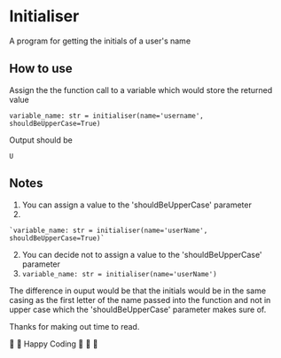 # Initialiser
A program for getting the initials of a user's name

## How to use
 Assign the the function call to a variable which would store the returned value
 
  `variable_name: str = initialiser(name='username', shouldBeUpperCase=True)`
  
 Output should be
 
  `U`
  
## Notes
  1. You can assign a value to the 'shouldBeUpperCase' parameter
  2. 
    `variable_name: str = initialiser(name='userName', shouldBeUpperCase=True)`
    
  2. You can decide not to assign a value to the 'shouldBeUpperCase' parameter
  3. 
     `variable_name: str = initialiser(name='userName')`
 
 The difference in ouput would be that the initials would be in the same casing as the first letter of the name passed into the function and not in upper case which the 'shouldBeUpperCase' parameter makes sure of.
 
Thanks for making out time to read.

:partying_face: :partying_face: Happy Coding :partying_face: :partying_face: :partying_face:
